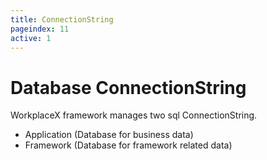 ```yaml
---
title: ConnectionString
pageindex: 11
active: 1
--- 
```


# Database ConnectionString
WorkplaceX framework manages two sql ConnectionString.
* Application (Database for business data)
* Framework (Database for framework related data)